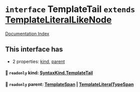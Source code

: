 # `interface` TemplateTail `extends` [TemplateLiteralLikeNode](../interface.TemplateLiteralLikeNode/README.md)

[Documentation Index](../README.md)

## This interface has

- 2 properties:
[kind](#-readonly-kind-syntaxkindtemplatetail),
[parent](#-readonly-parent-templatespan--templateliteraltypespan)


#### 📄 `readonly` kind: [SyntaxKind.TemplateTail](../enum.SyntaxKind/README.md#templatetail--18)



#### 📄 `readonly` parent: [TemplateSpan](../interface.TemplateSpan/README.md) | [TemplateLiteralTypeSpan](../interface.TemplateLiteralTypeSpan/README.md)



